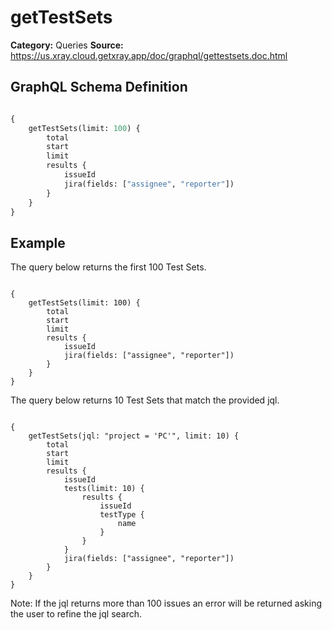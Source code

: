 # getTestSets

**Category:** Queries
**Source:** https://us.xray.cloud.getxray.app/doc/graphql/gettestsets.doc.html

## GraphQL Schema Definition

```graphql

{
    getTestSets(limit: 100) {
        total
        start
        limit
        results {
            issueId
            jira(fields: ["assignee", "reporter"])
        }
    }
}

```

## Example

The query below returns the first 100 Test Sets.

```

{
    getTestSets(limit: 100) {
        total
        start
        limit
        results {
            issueId
            jira(fields: ["assignee", "reporter"])
        }
    }
}

```

The query below returns 10 Test Sets that match the provided jql.

```

{
    getTestSets(jql: "project = 'PC'", limit: 10) {
        total
        start
        limit
        results {
            issueId
            tests(limit: 10) {
                results {
                    issueId
                    testType {
                        name
                    }
                }
            }
            jira(fields: ["assignee", "reporter"])
        }
    }
}

```

Note: If the jql returns more than 100 issues an error will be returned asking the user to refine the jql search.